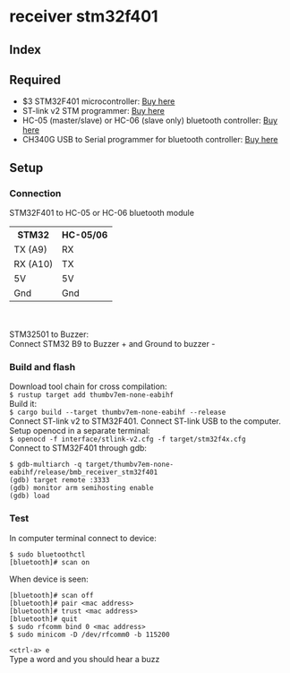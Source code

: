 # receiver stm32f401
## Index
## Required
<ul>
<li>$3 STM32F401 microcontroller: <a href=https://www.aliexpress.com/item/4001113377360.html>Buy here</a></li>
<li>ST-link v2 STM programmer: <a href=https://www.aliexpress.com/item/32790611727.html>Buy here</a></li>
<li>HC-05 (master/slave) or HC-06 (slave only) bluetooth controller: <a href=https://www.aliexpress.com/item/32340945238.html>Buy here</a></li>
<li>CH340G USB to Serial programmer for bluetooth controller: <a href=https://www.aliexpress.com/item/32809304504.html>Buy here</a></li>
</ul>

## Setup

### Connection
STM32F401 to HC-05 or HC-06 bluetooth module<br>
<table>
<tr> <th>STM32</th> <th>HC-05/06</th> </tr>
<tr> <td>TX (A9)</td> <td>RX</td> </tr>
<tr> <td>RX (A10)</td> <td>TX</td> </tr>
<tr> <td>5V</td> <td>5V</td> </tr>
<tr> <td>Gnd</td> <td>Gnd</td> </tr>
</table>
<br>
<br>
STM32501 to Buzzer:<br>
Connect STM32 B9 to Buzzer + and Ground to buzzer -<br>

### Build and flash
Download tool chain for cross compilation:<br>
`$ rustup target add thumbv7em-none-eabihf`<br>
Build it:<br>
`$ cargo build --target thumbv7em-none-eabihf --release`<br>
Connect ST-link v2 to STM32F401. Connect ST-link USB to the computer.  Setup openocd in a separate terminal:<br>
`$ openocd -f interface/stlink-v2.cfg -f target/stm32f4x.cfg`<br>
Connect to STM32F401 through gdb:<br>
```
$ gdb-multiarch -q target/thumbv7em-none-eabihf/release/bmb_receiver_stm32f401
(gdb) target remote :3333
(gdb) monitor arm semihosting enable
(gdb) load
```

### Test
In computer terminal connect to device:
```
$ sudo bluetoothctl
[bluetooth]# scan on
```
When device is seen:<br>
```
[bluetooth]# scan off
[bluetooth]# pair <mac address>
[bluetooth]# trust <mac address>
[bluetooth]# quit
$ sudo rfcomm bind 0 <mac address>
$ sudo minicom -D /dev/rfcomm0 -b 115200
```
`<ctrl-a> e`<br>
Type a word and you should hear a buzz

